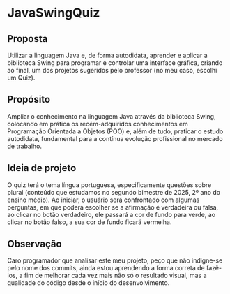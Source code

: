 # JavaSwingQuiz
## Proposta
Utilizar a linguagem Java e, de forma autodidata, aprender e aplicar a biblioteca Swing para programar e controlar uma interface gráfica, criando ao final, um dos projetos sugeridos pelo professor (no meu caso, escolhi um Quiz).

## Propósito
Ampliar o conhecimento na linguagem Java através da biblioteca Swing, colocando em prática os recém-adquiridos conhecimentos em Programação Orientada a Objetos (POO) e, além de tudo, praticar o estudo autodidata, fundamental para a contínua evolução profissional no mercado de trabalho.

## Ideia de projeto
O quiz terá o tema língua portuguesa, especificamente questões sobre plural (conteúdo que estudamos no segundo bimestre de 2025, 2º ano do ensino médio). Ao iniciar, o usuário será confrontado com algumas perguntas, em que poderá escolher se a afirmação é verdadeira ou falsa, ao clicar no botão verdadeiro, ele passará a cor de fundo para verde, ao clicar no botão falso, a sua cor de fundo ficará vermelha.

## Observação
Caro programador que analisar este meu projeto, peço que não indigne-se pelo nome dos commits, ainda estou aprendendo a forma correta de fazê-los, a fim de melhorar cada vez mais não só o resultado visual, mas a qualidade do código desde o início do desenvolvimento.
